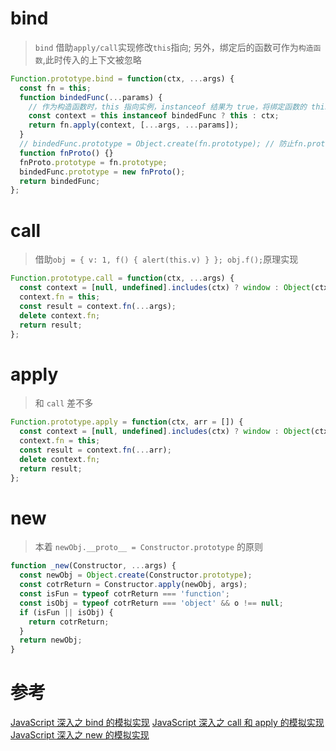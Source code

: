 # bind

> `bind` 借助`apply/call`实现修改`this`指向; 另外，绑定后的函数可作为`构造函数`,此时传入的上下文被忽略

```javascript
Function.prototype.bind = function(ctx, ...args) {
  const fn = this;
  function bindedFunc(...params) {
    // 作为构造函数时，this 指向实例，instanceof 结果为 true，将绑定函数的 this 指向该实例，可以让实例获得来自绑定函数
    const context = this instanceof bindedFunc ? this : ctx;
    return fn.apply(context, [...args, ...params]);
  }
  // bindedFunc.prototype = Object.create(fn.prototype); // 防止fn.prototype被修改, 同下
  function fnProto() {}
  fnProto.prototype = fn.prototype;
  bindedFunc.prototype = new fnProto();
  return bindedFunc;
};
```

# call

> 借助`obj = { v: 1, f() { alert(this.v) } }; obj.f();`原理实现

```javascript
Function.prototype.call = function(ctx, ...args) {
  const context = [null, undefined].includes(ctx) ? window : Object(ctx);
  context.fn = this;
  const result = context.fn(...args);
  delete context.fn;
  return result;
};
```

# apply

> 和 `call` 差不多

```javascript
Function.prototype.apply = function(ctx, arr = []) {
  const context = [null, undefined].includes(ctx) ? window : Object(ctx);
  context.fn = this;
  const result = context.fn(...arr);
  delete context.fn;
  return result;
};
```

# new

> 本着 `newObj.__proto__ = Constructor.prototype` 的原则

```javascript
function _new(Constructor, ...args) {
  const newObj = Object.create(Constructor.prototype);
  const cotrReturn = Constructor.apply(newObj, args);
  const isFun = typeof cotrReturn === 'function';
  const isObj = typeof cotrReturn === 'object' && o !== null;
  if (isFun || isObj) {
    return cotrReturn;
  }
  return newObj;
}
```

# 参考

[JavaScript 深入之 bind 的模拟实现](https://github.com/mqyqingfeng/Blog/issues/12)
[JavaScript 深入之 call 和 apply 的模拟实现](https://github.com/mqyqingfeng/Blog/issues/11)
[JavaScript 深入之 new 的模拟实现](https://github.com/mqyqingfeng/Blog/issues/13)
